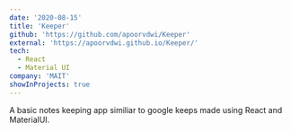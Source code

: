 ```yaml
---
date: '2020-08-15'
title: 'Keeper'
github: 'https://github.com/apoorvdwi/Keeper'
external: 'https://apoorvdwi.github.io/Keeper/'
tech:
  - React
  - Material UI
company: 'MAIT'
showInProjects: true
---
```


A basic notes keeping app similiar to google keeps made using React and MaterialUI.
